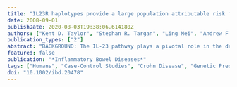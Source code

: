 ```yaml
---
title: "IL23R haplotypes provide a large population attributable risk for Crohn's disease"
date: 2008-09-01
publishDate: 2020-08-03T19:38:06.614180Z
authors: ["Kent D. Taylor", "Stephan R. Targan", "Ling Mei", "Andrew F. Ippoliti", "Dermot McGovern", "Emebet Mengesha", "Lily King", "Jerome I. Rotter"]
publication_types: ["2"]
abstract: "BACKGROUND: The IL-23 pathway plays a pivotal role in the development of chronic mucosal inflammation seen in the inflammatory bowel diseases. Multiple studies have now established the contribution of the interleukin 23 receptor gene (IL23R) to Crohn's disease (CD) risk in general and of the IL23R R381Q variant in particular. The aim of this work was to estimate the total contribution of this gene to CD risk test using a haplotype approach. METHODS: In all, 763 CD subjects and 254 controls were genotyped for single nucleotide polymorphisms in the IL23R gene using Illumina and ABI methods. Haplotypes were assigned using PHASEv2 and tested for association with CD by chi-square and permutation. RESULTS: Haplotypes with both increased and decreased risk for CD were observed in 2 of the 4 observed blocks (Block 2 H1: 55.4% control, 64% CD, P = 0.019; H2: 64.5% control, 54.4% CD, P = 0.006; Block 3 H1: 55.8% control, 64.4% CD, P = 0.013; H2: 47.0% control, 36.6% CD, P = 0.001). The population attributable risk for these haplotypes was substantially larger than that estimated for the IL23R R381Q variant (Block 2 H1 and block 3 H1 approximately 20%, compared with approximately 4% for Block 3 H6, containing the variant). CONCLUSIONS: These observations suggest that IL23R makes a substantial contribution to CD susceptibility, larger than that estimated from the population frequency of the R381Q variant. These observations also support the expectation that finding \"hits\" from genomewide association studies will be but an important chapter in the story of unraveling the genetic contribution to CD, rather than the final chapter that brings clarity to all the plot twists of a complicated story."
featured: false
publication: "*Inflammatory Bowel Diseases*"
tags: ["Humans", "Case-Control Studies", "Crohn Disease", "Genetic Predisposition to Disease", "Polymorphism", "Single Nucleotide", "Receptors", "Interleukin", "Haplotypes", "Phenotype", "Cohort Studies", "Los Angeles"]
doi: "10.1002/ibd.20478"
---
```


